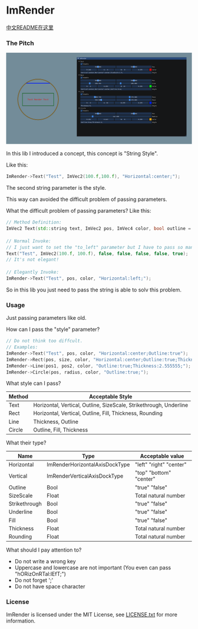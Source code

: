# ImRender

[中文README在这里](./README.CN.md)

### The Pitch

![show](../pics/pic_1.png)

In this lib I introduced a concept, this concept is "String Style".

Like this:

```c++
ImRender->Text("Test", ImVec2(100.f,100.f), "Horizontal:center;");
```

The second string parameter is the style.

This way can avoided the difficult problem of passing parameters.

What the difficult problem of passing parameters? Like this:

```c++
// Method Definition:
ImVec2 Text(std::string text, ImVec2 pos, ImVec4 color, bool outline = false, bool top_bottom_center = false, bool to_top = false, bool left_right_center = false, bool to_left = false);

// Normal Invoke:
// I just want to set the "to_left" parameter but I have to pass so many parameters.
Text("Test", ImVec2(100.f, 100.f), false, false, false, false, true);
// It's not elegant!

// Elegantly Invoke:
ImRender->Text("Test", pos, color, "Horizontal:left;");
```

So in this lib you just need to pass the string is able to solv this problem.

### Usage

Just passing parameters like old.

How can I pass the "style" parameter?

```c++
// Do not think too diffcult.
// Examples:
ImRender->Text("Test", pos, color, "Horizontal:center;Outline:true");
ImRender->Rect(pos, size, color, "Horizontal:center;Outline:true;Thickness:2.f;");
ImRender->Line(pos1, pos2, color, "Outline:true;Thickness:2.555555;");
ImRender->Circle(pos, radius, color, "Outline:true;");
```

What style can I pass?

| Method | Acceptable Style                                             |
| ------ | ------------------------------------------------------------ |
| Text   | Horizontal, Vertical, Outline, SizeScale, Strikethrough, Underline |
| Rect   | Horizontal, Vertical, Outline, Fill, Thickness, Rounding     |
| Line   | Thickness, Outline                                           |
| Circle | Outline, Fill, Thickness                                     |

What their type?

| Name          | Type                           | Acceptable value        |
| ------------- | ------------------------------ | ----------------------- |
| Horizontal    | ImRenderHorizontalAxisDockType | "left" "right" "center" |
| Vertical      | ImRenderVerticalAxisDockType   | "top" "bottom" "center" |
| Outline       | Bool                           | "true" "false"          |
| SizeScale     | Float                          | Total natural number    |
| Strikethrough | Bool                           | "true" "false"          |
| Underline     | Bool                           | "true" "false"          |
| Fill          | Bool                           | "true" "false"          |
| Thickness     | Float                          | Total natural number    |
| Rounding      | Float                          | Total natural number    |

What should I pay attention to?

- Do not write a wrong key
- Uppercase and lowercase are not important (You even can pass "hORizOnRTal:lEfT;")
- Do not forget ';'
- Do not have space character

### License

ImRender is licensed under the MIT License, see [LICENSE.txt](../LICENSE.txt) for more information.

